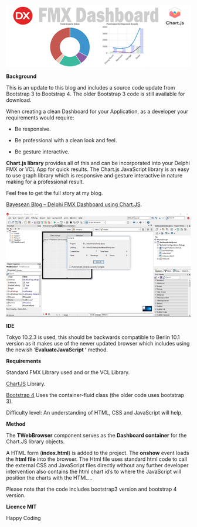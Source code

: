 ![](media/e1e463234c4c0866e0d8aefd31a329bf.png)

**Background**

This is an update to this blog and includes a source code update from Bootstrap
3 to Bootstrap 4. The older Bootstrap 3 code is still available for download.

When creating a clean Dashboard for your Application, as a developer your
requirements would require:

-   Be responsive.

-   Be professional with a clean look and feel.

-   Be gesture interactive.

**Chart.js library** provides all of this and can be incorporated into your
Delphi FMX or VCL App for quick results. The Chart.js JavaScript library is an
easy to use graph library which is responsive and gesture interactive in nature
making for a professional result.

Feel free to get the full story at my blog.

[Bayesean Blog – Delphi FMX Dashboard using
Chart.JS](https://bayeseanblog.com/blog/delphi-fmx-dashboard-using-chartjs/18).

![](media/52f9cea1eda13208f1937074a83c72a5.gif)

**IDE**

Tokyo 10.2.3 is used, this should be backwards compatible to Berlin 10.1 version
as it makes use of the newer updated browser which includes using the newish
‘**EvaluateJavaScript ‘** method.

**Requirements**

Standard FMX Library used and or the VCL Library.

[ChartJS](http://www.chartjs.org/) Library.

[Bootstrap 4](https://getbootstrap.com/) Uses the container-fluid class (the
older code uses bootstrap 3).

Difficulty level: An understanding of HTML, CSS and JavaScript will help.

**Method**

The **TWebBrowser** component serves as the **Dashboard container** for the
Chart.JS library objects.

A HTML form (**index.html**) is added to the project. The **onshow** event loads
the **html file** into the browser. The Html file uses standard html code to
call the external CSS and JavaScript files directly without any further
developer intervention also contains the html chart id’s to where the JavaScript
will position the charts with the HTML…

Please note that the code includes bootstrap3 version and bootstrap 4 version.

**Licence MIT**

Happy Coding
